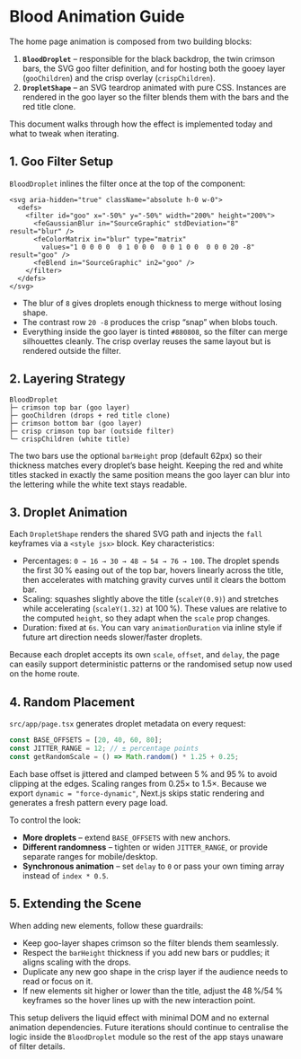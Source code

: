 # Blood Animation Guide

The home page animation is composed from two building blocks:

1. **`BloodDroplet`** – responsible for the black backdrop, the twin crimson bars, the SVG goo filter definition, and for hosting both the gooey layer (`gooChildren`) and the crisp overlay (`crispChildren`).
2. **`DropletShape`** – an SVG teardrop animated with pure CSS. Instances are rendered in the goo layer so the filter blends them with the bars and the red title clone.

This document walks through how the effect is implemented today and what to tweak when iterating.

## 1. Goo Filter Setup

`BloodDroplet` inlines the filter once at the top of the component:

```tsx
<svg aria-hidden="true" className="absolute h-0 w-0">
  <defs>
    <filter id="goo" x="-50%" y="-50%" width="200%" height="200%">
      <feGaussianBlur in="SourceGraphic" stdDeviation="8" result="blur" />
      <feColorMatrix in="blur" type="matrix"
        values="1 0 0 0 0  0 1 0 0 0  0 0 1 0 0  0 0 0 20 -8" result="goo" />
      <feBlend in="SourceGraphic" in2="goo" />
    </filter>
  </defs>
</svg>
```

- The blur of `8` gives droplets enough thickness to merge without losing shape.
- The contrast row `20 -8` produces the crisp “snap” when blobs touch.
- Everything inside the goo layer is tinted `#880808`, so the filter can merge silhouettes cleanly. The crisp overlay reuses the same layout but is rendered outside the filter.

## 2. Layering Strategy

```
BloodDroplet
├─ crimson top bar (goo layer)
├─ gooChildren (drops + red title clone)
├─ crimson bottom bar (goo layer)
├─ crisp crimson top bar (outside filter)
└─ crispChildren (white title)
```

The two bars use the optional `barHeight` prop (default 62px) so their thickness matches every droplet’s base height. Keeping the red and white titles stacked in exactly the same position means the goo layer can blur into the lettering while the white text stays readable.

## 3. Droplet Animation

Each `DropletShape` renders the shared SVG path and injects the `fall` keyframes via a `<style jsx>` block. Key characteristics:

- Percentages: `0 → 16 → 30 → 48 → 54 → 76 → 100`. The droplet spends the first 30 % easing out of the top bar, hovers linearly across the title, then accelerates with matching gravity curves until it clears the bottom bar.
- Scaling: squashes slightly above the title (`scaleY(0.9)`) and stretches while accelerating (`scaleY(1.32)` at 100 %). These values are relative to the computed `height`, so they adapt when the `scale` prop changes.
- Duration: fixed at `6s`. You can vary `animationDuration` via inline style if future art direction needs slower/faster droplets.

Because each droplet accepts its own `scale`, `offset`, and `delay`, the page can easily support deterministic patterns or the randomised setup now used on the home route.

## 4. Random Placement

`src/app/page.tsx` generates droplet metadata on every request:

```ts
const BASE_OFFSETS = [20, 40, 60, 80];
const JITTER_RANGE = 12; // ± percentage points
const getRandomScale = () => Math.random() * 1.25 + 0.25;
```

Each base offset is jittered and clamped between 5 % and 95 % to avoid clipping at the edges. Scaling ranges from 0.25× to 1.5×. Because we export `dynamic = "force-dynamic"`, Next.js skips static rendering and generates a fresh pattern every page load.

To control the look:

- **More droplets** – extend `BASE_OFFSETS` with new anchors.
- **Different randomness** – tighten or widen `JITTER_RANGE`, or provide separate ranges for mobile/desktop.
- **Synchronous animation** – set `delay` to `0` or pass your own timing array instead of `index * 0.5`.

## 5. Extending the Scene

When adding new elements, follow these guardrails:

- Keep goo-layer shapes crimson so the filter blends them seamlessly.
- Respect the `barHeight` thickness if you add new bars or puddles; it aligns scaling with the drops.
- Duplicate any new goo shape in the crisp layer if the audience needs to read or focus on it.
- If new elements sit higher or lower than the title, adjust the 48 %/54 % keyframes so the hover lines up with the new interaction point.

This setup delivers the liquid effect with minimal DOM and no external animation dependencies. Future iterations should continue to centralise the logic inside the `BloodDroplet` module so the rest of the app stays unaware of filter details.
